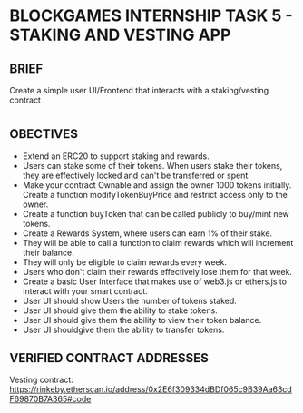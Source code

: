 # BLOCKGAMES INTERNSHIP TASK 5 - STAKING AND VESTING APP

## BRIEF
Create a simple user UI/Frontend that interacts with a staking/vesting contract
#
## OBECTIVES
- Extend an ERC20 to support staking and rewards. 
- Users can stake some of their tokens. When users stake their tokens, they are effectively locked and can't be transferred or spent.
- Make your contract Ownable and assign the owner 1000 tokens initially. Create a function modifyTokenBuyPrice and restrict access only to the owner.
- Create a function buyToken that can be called publicly to buy/mint new tokens.
- Create a Rewards System, where users can earn 1% of their stake. 
- They will be able to call a function to claim rewards which will increment their balance. 
- They will only be eligible to claim rewards every week.
- Users who don't claim their rewards effectively lose them for that week.
- Create a basic User Interface that makes use of web3.js or ethers.js to interact with your smart contract. 
- User UI should show Users the number of tokens staked.
- User UI should give them the ability to stake tokens.
- User UI should give them the ability to view their token balance.
- User UI shouldgive them the ability to transfer tokens.

## VERIFIED CONTRACT ADDRESSES
Vesting contract: https://rinkeby.etherscan.io/address/0x2E6f309334dBDf065c9B39Aa63cdF69870B7A365#code